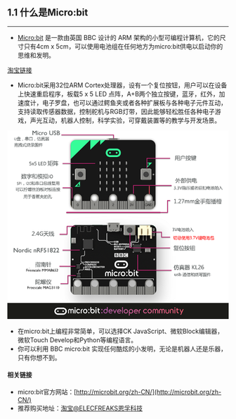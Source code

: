 ## 1.1 什么是Micro:bit ##
----------

- [Micro:bit](http://microbit.org/) 是一款由英国 BBC 设计的 ARM 架构的小型可编程计算机，它的尺寸只有4cm x 5cm，可以使用电池组在任何地方为micro:bit供电以启动你的思维和发明。

<a href="https://item.taobao.com/item.htm?spm=a1z10.3-c-s.w4002-18602834180.34.12fa4205rD3nC3&id=562621059348">
淘宝链接
</a>

- Micro:bit采用32位ARM Cortex处理器，设有一个复位按钮，用户可以在设备上快速重启程序，板载5 x 5 LED 点阵，A+B两个独立按键，蓝牙，红外，加速度计，电子罗盘，也可以通过鳄鱼夹或者各种扩展板与各种电子元件互动，支持读取传感器数据，控制舵机与RGB灯带，因此能够轻松胜任各种电子游戏，声光互动，机器人控制，科学实验，可穿戴装置等的教学与开发场景。
 
![](./images/zBWpNzw.png)

- 在micro:bit上编程非常简单，可以选择CK JavaScript、微软Block编辑器，微软Touch Develop和Python等编程语言。
- 你可以利用 BBC micro:bit 实现任何酷炫的小发明，无论是机器人还是乐器，只有你想不到。

#### 相关链接 ####

- micro:bit官方网站：[http://microbit.org/zh-CN/](http://microbit.org/zh-CN/)
- 推荐购买地址：[淘宝@ELECFREAKS恩孚科技](https://item.taobao.com/item.htm?spm=a1z10.3-c-s.w4002-18602834180.16.12fa4205rD3nC3&id=565210317836)
